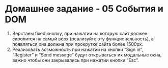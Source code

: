 # Домашнее задание - 05 События и DOM

1. Верстаем fixed кнопку, при нажатии на которую сайт
должен скролится на самый верх (реализуйте эту
функциональность), а появляться она должна при
прокрутке сайта более 1500px.
2. Реализовать возможность при нажатии на кнопки “Sign
in”, “Register” и “Send message” будут открываться их
модальные окна, важно чтобы они закрывались при
нажатии кнопки “Esc”.
